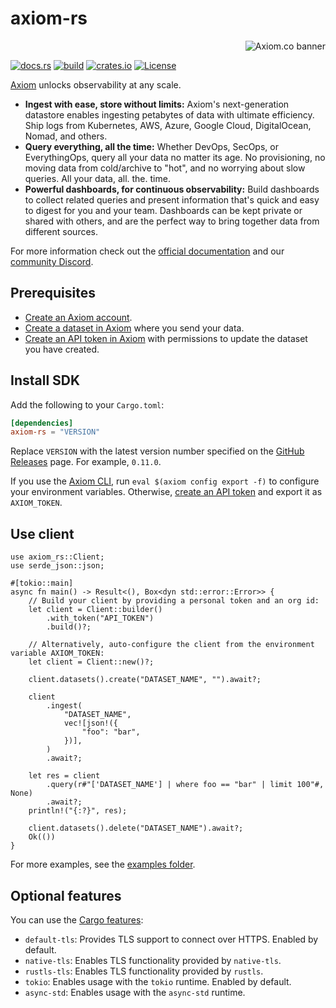 <!---
Keep this page in sync with https://github.com/axiomhq/docs/blob/main/guides/rust.mdx
-->

# axiom-rs

<a href="https://axiom.co">
<picture>
  <source media="(prefers-color-scheme: dark) and (min-width: 600px)" srcset="https://axiom.co/assets/github/axiom-github-banner-light-vertical.svg">
  <source media="(prefers-color-scheme: light) and (min-width: 600px)" srcset="https://axiom.co/assets/github/axiom-github-banner-dark-vertical.svg">
  <source media="(prefers-color-scheme: dark) and (max-width: 599px)" srcset="https://axiom.co/assets/github/axiom-github-banner-light-horizontal.svg">
  <img alt="Axiom.co banner" src="https://axiom.co/assets/github/axiom-github-banner-dark-horizontal.svg" align="right">
</picture>
</a>
&nbsp;

[![docs.rs](https://docs.rs/axiom-rs/badge.svg)](https://docs.rs/axiom-rs/)
[![build](https://img.shields.io/github/actions/workflow/status/axiomhq/axiom-rs/ci.yaml?branch=main&ghcache=unused)](https://github.com/axiomhq/axiom-rs/actions?query=workflow%3ACI)
[![crates.io](https://img.shields.io/crates/v/axiom-rs.svg)](https://crates.io/crates/axiom-rs)
[![License](https://img.shields.io/crates/l/axiom-rs)](LICENSE-APACHE)

[Axiom](https://axiom.co) unlocks observability at any scale.

- **Ingest with ease, store without limits:** Axiom's next-generation datastore
  enables ingesting petabytes of data with ultimate efficiency. Ship logs from
  Kubernetes, AWS, Azure, Google Cloud, DigitalOcean, Nomad, and others.
- **Query everything, all the time:** Whether DevOps, SecOps, or EverythingOps,
  query all your data no matter its age. No provisioning, no moving data from
  cold/archive to "hot", and no worrying about slow queries. All your data, all.
  the. time.
- **Powerful dashboards, for continuous observability:** Build dashboards to
  collect related queries and present information that's quick and easy to
  digest for you and your team. Dashboards can be kept private or shared with
  others, and are the perfect way to bring together data from different sources.

For more information check out the
[official documentation](https://axiom.co/docs) and our
[community Discord](https://axiom.co/discord).

## Prerequisites

- [Create an Axiom account](https://app.axiom.co/register).
- [Create a dataset in Axiom](https://axiom.co/docs/reference/datasets) where you send your data.
- [Create an API token in Axiom](https://axiom.co/docs/reference/tokens) with permissions to update the dataset you have created.

## Install SDK

Add the following to your `Cargo.toml`:

```toml
[dependencies]
axiom-rs = "VERSION"
```

Replace `VERSION` with the latest version number specified on the [GitHub Releases](https://github.com/axiomhq/axiom-rs/releases) page. For example, `0.11.0`.

If you use the [Axiom CLI](https://axiom.co/reference/cli), run `eval $(axiom config export -f)` to configure your environment variables. Otherwise, [create an API token](https://axiom.co/reference/tokens) and export it as `AXIOM_TOKEN`.

## Use client

```rust,no_run
use axiom_rs::Client;
use serde_json::json;

#[tokio::main]
async fn main() -> Result<(), Box<dyn std::error::Error>> {
    // Build your client by providing a personal token and an org id:
    let client = Client::builder()
        .with_token("API_TOKEN")
        .build()?;

    // Alternatively, auto-configure the client from the environment variable AXIOM_TOKEN:
    let client = Client::new()?;

    client.datasets().create("DATASET_NAME", "").await?;

    client
        .ingest(
            "DATASET_NAME",
            vec![json!({
                "foo": "bar",
            })],
        )
        .await?;

    let res = client
        .query(r#"['DATASET_NAME'] | where foo == "bar" | limit 100"#, None)
        .await?;
    println!("{:?}", res);

    client.datasets().delete("DATASET_NAME").await?;
    Ok(())
}
```

For more examples, see the [examples folder](https://github.com/axiomhq/axiom-rs/tree/main/examples).

## Optional features

You can use the [Cargo features](https://doc.rust-lang.org/stable/cargo/reference/features.html#the-features-section):

- `default-tls`: Provides TLS support to connect over HTTPS. Enabled by default.
- `native-tls`: Enables TLS functionality provided by `native-tls`.
- `rustls-tls`: Enables TLS functionality provided by `rustls`.
- `tokio`: Enables usage with the `tokio` runtime. Enabled by default.
- `async-std`: Enables usage with the `async-std` runtime.